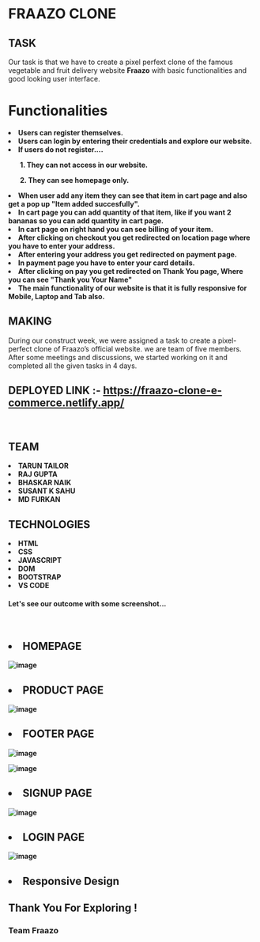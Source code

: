 # <b>FRAAZO CLONE</b>

## <b>TASK</b>

Our task is that we have to create a pixel perfext clone of the famous vegetable and fruit delivery website <b>Fraazo</b> with basic functionalities and good looking user interface.

# <b>Functionalities</b>

<li><b>Users can register themselves.</b></li>
<li><b>Users can login by entering their credentials and explore our website.</b></li>
<li><b>If users do not register....</b></li>
<div><ul><b>1. They can not access in our website.</b></ul>
<ul><b>2. They can see homepage only.</b><ul></div>

<li><b>When user add any item they can see that item in cart page and also get a pop up "Item added succesfully".</b></li>
<li><b>In cart page you can add quantity of that item, like if you want 2 bananas so you can add quantity in cart page.</b></li>
<li><b>In cart page on right hand you can see billing of your item.</b></li>
<li><b>After clicking on checkout you get redirected on location page where you have to enter your address.</b></li>
<li><b>After entering your address you get redirected on payment page.</b></li>
<li><b>In payment page you have to enter your card details.</b></li>
<li><b>After clicking on pay you get redirected on Thank You page, Where you can see "Thank you <b>Your Name</b>" </b></li>
<li><b>The main functionality of our website is that it is fully responsive for Mobile, Laptop and Tab also.</b></li>

## <b>MAKING</b>

During our construct week, we were assigned a task to create a pixel-perfect clone of Fraazo’s official website. we are team of five members. After some meetings and discussions, we started working on it and completed all the given tasks in 4 days.

## <b>DEPLOYED LINK :-</b> https://fraazo-clone-e-commerce.netlify.app/

<br>

## <b>TEAM</b>

<li><b>TARUN TAILOR</b></li>
<li><b>RAJ GUPTA</b></li>
<li><b>BHASKAR NAIK</b></li>
<li><b>SUSANT K SAHU</b></li>
<li><b>MD FURKAN</b></li>

## <b>TECHNOLOGIES</b>

<li><b>HTML</b></li>
<li><b>CSS</b></li>
<li><b>JAVASCRIPT</b></li>
<li><b>DOM</b></li>
<li><b>BOOTSTRAP</b></li>
<li><b>VS CODE</b></li>

<h4>Let's see our outcome with some screenshot...</h4>
<br>

## <li><b>HOMEPAGE<b></li>
 
 ![image](https://user-images.githubusercontent.com/66818449/209324727-5608fe07-82ad-402c-b60a-9e34c70f6a72.png)


## <li><b>PRODUCT PAGE<b></li>

 ![image](https://user-images.githubusercontent.com/66818449/209328112-c3f424d8-c3ba-4a95-bd08-1700112b25f2.png)


## <li><b>FOOTER PAGE<b></li>

 ![image](https://user-images.githubusercontent.com/66818449/209328211-31098c5a-30b7-46dd-97f3-513961e546ed.png)

 ![image](https://user-images.githubusercontent.com/66818449/209328163-ecbe6134-eea6-4141-b5a0-5de26e9ccd8c.png)


## <li><b>SIGNUP PAGE<b></li>
 
 ![image](https://user-images.githubusercontent.com/66818449/209328252-53a0bf2a-b7b2-437d-a198-8bb6b965300d.png)


## <li><b>LOGIN PAGE<b></li>
 
 ![image](https://user-images.githubusercontent.com/66818449/209328267-6d937cfe-3a5e-45cd-a130-c985a9b00e07.png)


## <li><b>Responsive Design<b></li>

## <b>Thank You For Exploring !</b>

### <b>Team Fraazo</b>
